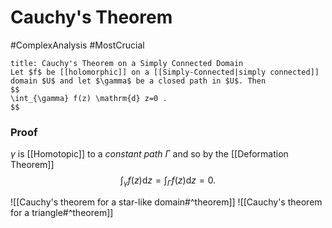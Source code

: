 # Cauchy's Theorem
#ComplexAnalysis #MostCrucial 

```ad-theorem
title: Cauchy's Theorem on a Simply Connected Domain
Let $f$ be [[holomorphic]] on a [[Simply-Connected|simply connected]] domain $U$ and let $\gamma$ be a closed path in $U$. Then
$$
\int_{\gamma} f(z) \mathrm{d} z=0 .
$$
```
### Proof
$\gamma$ is [[Homotopic]] to a *constant path* $\Gamma$ and so by the [[Deformation Theorem]]
$$
\int_{\gamma} f(z) \mathrm{d} z=\int_{\Gamma} f(z) \mathrm{d} z=0 .
$$

![[Cauchy's theorem for a star-like domain#^theorem]]
![[Cauchy's theorem for a triangle#^theorem]]